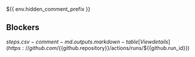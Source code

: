 ${{ env.hidden_comment_prefix }}

## Blockers

${{steps.csv-comment-md.outputs.markdown-table}}
[View details](https://github.com/${{github.repository}}/actions/runs/${{github.run_id}})
